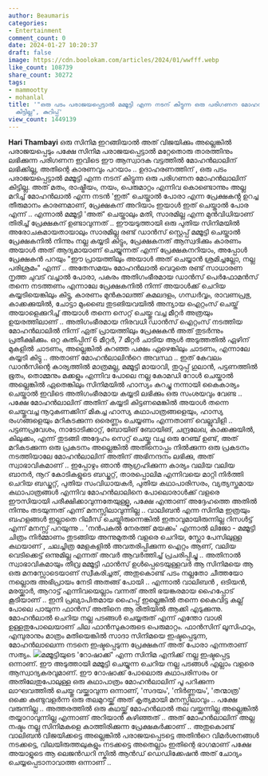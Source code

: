 ```yaml
---
author: Beaumaris
categories:
- Entertainment
comment_count: 0
date: 2024-01-27 10:20:37
draft: false
image: https://cdn.boolokam.com/articles/2024/01/wwfff.webp
like_count: 108739
share_count: 30272
tags:
- mammootty
- mohanlal
title: '"ഒരു പടം പരാജയപ്പെട്ടാൽ മമ്മൂട്ടി എന്ന നടന് കിട്ടുന്ന ഒരു പരിഗണന മോഹൻലാലിന്
  കിട്ടില്ല", കുറിപ്പ്'
view_count: 1449139
---
```


**Hari Thambayi** ഒരു സിനിമ ഇറങ്ങിയാൽ അത് വിജയിക്കും അല്ലെങ്കിൽ പരാജയപ്പെടും പക്ഷേ സിനിമ പരാജയപ്പെട്ടാൽ മറ്റേതൊരു താരത്തിനും ലഭിക്കുന്ന പരിഗണന ഇവിടെ ഈ ആസ്വാദക വട്ടത്തിൽ മോഹൻലാലിന് ലഭിക്കില്ല, അതിന്റെ കാരണവും പറയാം .. ഉദാഹരണത്തിന് , ഒരു പടം പരാജയപ്പെട്ടാൽ മമ്മൂട്ടി എന്ന നടന് കിട്ടുന്ന ഒരു പരിഗണന മോഹൻലാലിന് കിട്ടില്ല. അത് മതം, രാഷ്ട്രീയം, നയം, പെരുമാറ്റം എന്നിവ കൊണ്ടൊന്നും അല്ല മറിച്ച് മോഹൻലാൽ എന്ന നടൻ 'ഇത്' ചെയ്താൽ പോരാ എന്ന പ്രേക്ഷകൻ്റ ഉറച്ച തീരുമാനം കാരണമാണ്, പ്രേക്ഷകന് അറിയാം ഇയാൾ ഇത് ചെയ്താൽ പോര എന്ന് .. എന്നാൽ മമ്മൂട്ടി 'അത്' ചെയ്താലും മതി, സാരമില്ല എന്ന മുൻവിധിയാണ് തിരിച്ച് പ്രേക്ഷകന് ഉണ്ടാവുന്നത് .. ഈയടുത്തായി ഒരു പുതിയ സിനിമയിൽ അരോചകമായതായാലും സാരമില്ല രണ്ട് ഡാൻസ് സ്റ്റെപ്പ് മമ്മൂട്ടി ചെയ്താൽ പ്രേക്ഷകനിൽ നിന്നും നല്ല കയ്യടി കിട്ടും, പ്രേക്ഷകനത് ആസ്വദിക്കും കാരണം അയാൾ അത് ആദ്യമായാണ് ചെയ്യുന്നത് എന്ന് പ്രേക്ഷകനറിയാം, അപ്പോൾ പ്രേക്ഷകൻ പറയും "ഈ പ്രായത്തിലും അയാൾ അത് ചെയ്യാൻ ശ്രമിച്ചല്ലോ, നല്ല പരിശ്രമം" എന്ന് .. അതേസമയം മോഹൻലാൽ വെറുതെ രണ്ട് സാധാരണ നൃത്ത ചുവട് വച്ചാൽ പോരാ, പകരം അതിഗംഭീരമായ ഡാൻസ് പെർഫോമൻസ് തന്നെ നടത്തണം എന്നാലേ പ്രേക്ഷകനിൽ നിന്ന് അയാൾക്ക് ചെറിയ കയ്യടിയെങ്കിലും കിട്ടു, കാരണം മുൻകാലത്ത് കമലദളം, ഗന്ധർവ്വം, രാവണപ്രഭു, കാക്കക്കുയിൽ, ചോട്ടാ മുംബൈ തുടങിയവയിൽ അന്യായ ഐറ്റംസ് ചെയ്ത് അയാളെക്കുറിച്ച് അയാൾ തന്നെ സെറ്റ് ചെയ്തു വച്ച മീറ്റർ അത്രയും ഉയരത്തിലാണ് .. അതിഗംഭീരമായ നിരവധി ഡാൻസ് ഐറ്റംസ് നടത്തിയ മോഹൻലാലിൽ നിന്ന് ഏത് പ്രായത്തിലും പ്രേക്ഷകൻ അത് തുടർന്നും പ്രതീക്ഷിക്കും. ഒറ്റ കുതിപ്പിന് 6 മീറ്റർ, 7 മീറ്റർ ചാടിയ ആൾ അടുത്തതിൽ ഏഴിന് മുകളിൽ ചാടണം, അല്ലെങ്കിൽ കുറഞ്ഞ പക്ഷം ഏഴെങ്കിലും ചാടണം, എന്നാലേ കയ്യടി കിട്ടു .. അതാണ് മോഹൻലാലിൻറെ അവസ്ഥ .. ഇത് കേവലം ഡാൻസിന്റെ കാര്യത്തിൽ മാത്രമല്ല, മമ്മൂട്ടി മായാവി, തുറുപ്പ് ഗുലാൻ, പട്ടണത്തിൽ ഭൂതം, തൊമ്മനും മക്കളും എന്നിവ പോലെ നല്ല കോമഡി റോൾ ചെയ്താൽ അല്ലെങ്കിൽ ഏതെങ്കിലും സിനിമയിൽ ഹാസ്യം കുറച്ചു നന്നായി കൈകാര്യം ചെയ്താൽ ഇവിടെ അതിഗംഭീരമായ കയ്യടി ലഭിക്കും ഒരു സംശയവും വേണ്ട .. പക്ഷേ മോഹൻലാലിന് അതിന് കയ്യടി കിട്ടണമെങ്കിൽ അയാൾ തന്നെ ചെയ്തുവച്ച നൂറുകണക്കിന് മികച്ച ഹാസ്യ കഥാപാത്രങ്ങളെയും, ഹാസ്യ രംഗങ്ങളെയും മറികടക്കുന്ന ഒരെണ്ണം ചെയ്യണം എന്നതാണ് വെല്ലുവിളി .. പട്ടണപ്രവേശം, നാടോടിക്കാറ്റ്, ബോയിങ് ബോയിങ്, ചന്ദ്രലേഖ, കാക്കക്കുയിൽ, കിലുക്കം, എന്ന് തുടങ്ങി അദ്ദേഹം സെറ്റ് ചെയ്തു വച്ച ഒരു റേഞ്ച് ഉണ്ട്, അത് മറികടക്കുന്ന ഒരു പ്രകടനം അല്ലെങ്കിൽ അതിനൊപ്പം നിൽക്കുന്ന ഒരു പ്രകടനം നടത്തിയാലേ മോഹൻലാലിന് അതിന് അഭിനന്ദനം ലഭിക്കു, അത് സ്വാഭാവികമാണ് .. ഇപ്പോഴും ഞാൻ ആഗ്രഹിക്കുന്ന കാര്യം വലിയ വലിയ ബാനർ, നൂറ് കോടികളുടെ ബഡ്ജറ്റ്, താരപ്പൊലിമ എന്നിവയെ മാറ്റി നിർത്തി ചെറിയ ബഡ്ജറ്റ്, പുതിയ സംവിധായകർ, പുതിയ കഥാപാരിസരം, വ്യത്യസ്തമായ കഥാപാത്രങ്ങൾ എന്നിവ മോഹൻലാലിനെ പോലൊരാൾക്ക് വളരെ ഈസിയായി പരീക്ഷിക്കാവുന്നതേയുള്ളൂ, പക്ഷേ എന്താണ് അദ്ദേഹത്തെ അതിൽ നിന്നും തടയുന്നത് എന്ന് മനസ്സിലാവുന്നില്ല .. വാലിബൻ എന്ന സിനിമ ഇത്രയും ബഹളങ്ങൾ ഇല്ലാതെ റിലീസ് ചെയ്തിരുന്നെങ്കിൽ ഇതാവുമായിരുന്നില്ല റിസൾട്ട് എന്ന് മനസ്സ് പറയുന്നു .. 'നൻപകൽ നേരത്ത് മയക്കം' എന്നാൽ ലിജോ - മമ്മൂട്ടി ചിത്രം നിർമ്മാണം തുടങ്ങിയ അന്നുമുതൽ വളരെ ചെറിയ, സ്ലോ പേസിലുള്ള കഥയാണ് , ചലച്ചിത്ര മേളകളിൽ അവതരിപ്പിക്കുന്ന ഐറ്റം ആണ്, വലിയ വെടിക്കെട്ട് ഒന്നുമില്ല എന്നത് അവർ ആവർത്തിച്ച് പ്രചരിപ്പിച്ചു .. അതിനാൽ സ്വാഭാവികമായും തീവ്ര മമ്മൂട്ടി ഫാൻസ് ഉൾപ്പെടെയുള്ളവർ ആ സിനിമയെ ആ ഒരു മനസ്സോടെയാണ് സ്വീകരിച്ചത്, അതുകൊണ്ട് പടം നല്ലതോ ചീത്തയോ നല്ലൊരു അഭിപ്രായം നേടി അതങ്ങ് പോയി .. എന്നാൽ വാലിബൻ , ഒടിയൻ, മരയ്ക്കാർ, ആറാട്ട് എന്നിവയെല്ലാം വന്നത് അതി ഭയങ്കരമായ ഹൈപ്പോട് കൂടിയാണ് .. ഇനി പ്രഖ്യാപിതമായ ഹൈപ്പ് ഇല്ലെങ്കിൽ തന്നെ കൈവിട്ട കല്ല് പോലെ പായുന്ന ഫാൻസ് അതിനെ ആ രീതിയിൽ ആക്കി എടുക്കുന്നു. മോഹൻലാൽ ചെറിയ നല്ല പടങ്ങൾ ചെയ്യരുത് എന്ന് എന്തോ വാശി ഉള്ളതുപോലെയാണ് ചില ഫാൻസുകാരുടെ പെരുമാറ്റം. ഫാൻസിന് ലൂസിഫറും, എമ്പുരാനും മാത്രം മതിയെങ്കിൽ സാദാ സിനിമയെ ഇഷ്ടപ്പെടുന്ന, മോഹൻലാലെന്ന നടനെ ഇഷ്ടപ്പെടുന്ന പ്രേക്ഷകന് അത് പോരാ എന്നതാണ് സത്യം. ![](https://cdn.boolokam.com/articles/2024/01/wwfff.webp)മമ്മൂട്ടിയുടെ 'റോഷാക്ക്' എന്ന സിനിമ എനിക്ക് നല്ല ഇഷ്ടപ്പെട്ട ഒന്നാണ്. ഈ അടുത്തായി മമ്മൂട്ടി ചെയ്യുന്ന ചെറിയ നല്ല പടങ്ങൾ എല്ലാം വളരെ ആസ്വാദ്യകരവുമാണ്. ഈ റോഷാക്ക് പോലൊരു കഥാപരിസരം or അതിലേതുപോലുള്ള ഒരു കഥാപാത്രം മോഹൻലാലിന് പൂ പറിക്കുന്ന ലാഘവത്തിൽ ചെയ്തു വയ്ക്കാവുന്ന ഒന്നാണ്, 'സദയം', 'നിർണ്ണയം', 'തന്മാത്ര' ഒക്കെ കണ്ടുവളർന്ന ഒരു തലമുറയ്ക്ക് അത് കൃത്യമായി മനസ്സിലാവും .. പക്ഷേ വരുന്നില്ല .. അത്തരത്തിൽ ഒരു കഥയ്ക്ക് മോഹൻലാൽ തല വയ്ക്കുന്നില്ല അല്ലെങ്കിൽ തയ്യാറാവുന്നില്ല എന്നാണ് അറിയാൻ കഴിഞ്ഞത് .. അത് മോഹൻലാലിന് അല്ല നഷ്ടം നല്ല സിനിമകളെ കാത്തിരിക്കുന്ന പ്രേക്ഷകർക്കാണ് .. അതുകൊണ്ട് വാലിബൻ വിജയിക്കട്ടെ അല്ലെങ്കിൽ പരാജയപ്പെടട്ടെ അതിൻറെ വിമർശനങ്ങൾ നടക്കട്ടെ, വിലയിരുത്തലുകളും നടക്കട്ടെ അതെല്ലാം ഇതിന്റെ ഭാഗമാണ് പക്ഷേ അയാളുടെ ആ ലെജൻഡറി സ്കിൽ ആൻഡ് ഡെഡിക്കേഷൻ അത് ചോദ്യം ചെയ്യപ്പെടാനാവാത്ത ഒന്നാണ് ..